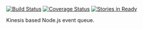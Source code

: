 [![Build Status](https://travis-ci.org/bigeasy/kinesthetic.svg?branch=master)](https://travis-ci.org/bigeasy/kinesthetic) [![Coverage Status](https://coveralls.io/repos/bigeasy/kinesthetic/badge.svg?branch=master&service=github)](https://coveralls.io/github/bigeasy/kinesthetic?branch=master) [![Stories in Ready](https://badge.waffle.io/bigeasy/kinesthetic.png?label=ready&title=Ready)](https://waffle.io/bigeasy/kinesthetic)

Kinesis based Node.js event queue.
